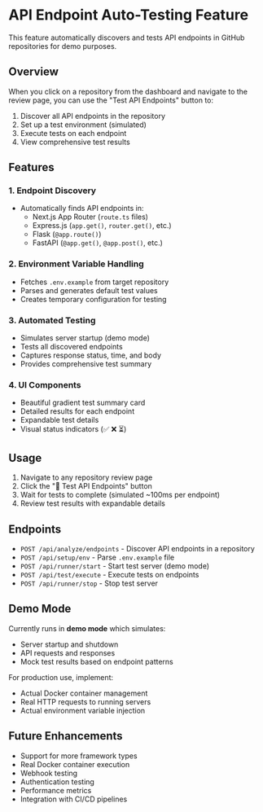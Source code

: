 # API Endpoint Auto-Testing Feature

This feature automatically discovers and tests API endpoints in GitHub repositories for demo purposes.

## Overview

When you click on a repository from the dashboard and navigate to the review page, you can use the "Test API Endpoints" button to:

1. Discover all API endpoints in the repository
2. Set up a test environment (simulated)
3. Execute tests on each endpoint
4. View comprehensive test results

## Features

### 1. Endpoint Discovery

- Automatically finds API endpoints in:
  - Next.js App Router (`route.ts` files)
  - Express.js (`app.get()`, `router.get()`, etc.)
  - Flask (`@app.route()`)
  - FastAPI (`@app.get()`, `@app.post()`, etc.)

### 2. Environment Variable Handling

- Fetches `.env.example` from target repository
- Parses and generates default test values
- Creates temporary configuration for testing

### 3. Automated Testing

- Simulates server startup (demo mode)
- Tests all discovered endpoints
- Captures response status, time, and body
- Provides comprehensive test summary

### 4. UI Components

- Beautiful gradient test summary card
- Detailed results for each endpoint
- Expandable test details
- Visual status indicators (✅ ❌ ⏳)

## Usage

1. Navigate to any repository review page
2. Click the "🧪 Test API Endpoints" button
3. Wait for tests to complete (simulated ~100ms per endpoint)
4. Review test results with expandable details

## Endpoints

- `POST /api/analyze/endpoints` - Discover API endpoints in a repository
- `POST /api/setup/env` - Parse `.env.example` file
- `POST /api/runner/start` - Start test server (demo mode)
- `POST /api/test/execute` - Execute tests on endpoints
- `POST /api/runner/stop` - Stop test server

## Demo Mode

Currently runs in **demo mode** which simulates:

- Server startup and shutdown
- API requests and responses
- Mock test results based on endpoint patterns

For production use, implement:

- Actual Docker container management
- Real HTTP requests to running servers
- Actual environment variable injection

## Future Enhancements

- Support for more framework types
- Real Docker container execution
- Webhook testing
- Authentication testing
- Performance metrics
- Integration with CI/CD pipelines
